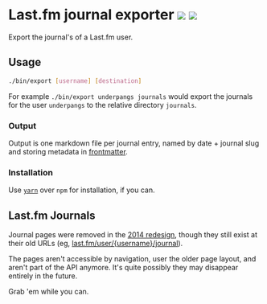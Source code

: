 # Last.fm journal exporter ![](https://travis-ci.org/dsingleton/lastfm-export-journals.svg?branch=master) [![](https://img.shields.io/badge/code%20style-standard-brightgreen.svg)](http://standardjs.com/)

Export the journal's of a Last.fm user.

## Usage
```sh
./bin/export [username] [destination]
```

For example `./bin/export underpangs journals` would export the journals for the user `underpangs` to the relative directory `journals`.

### Output

Output is one markdown file per journal entry, named by date + journal slug and storing metadata in [frontmatter](https://jekyllrb.com/docs/frontmatter/).

### Installation

Use [`yarn`](https://www.npmjs.com/package/yarn) over `npm` for installation, if you can.

## Last.fm Journals

Journal pages were removed in the [2014 redesign](https://en.wikipedia.org/wiki/Last.fm#End_of_radio_streaming_and_redesign_.282014.E2.80.93present.29), though they still exist at their old URLs (eg, [last.fm/user/{username}/journal](http://www.last.fm/user/underpangs/journal)).

The pages aren't accessible by navigation, user the older page layout, and aren't part of the API anymore. It's quite possibly they may disappear entirely in the future.

Grab 'em while you can.

